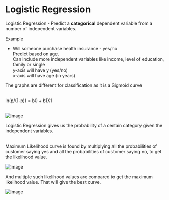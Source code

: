 # Logistic Regression

Logistic Regression - Predict a **categorical** dependent variable from a number of independent variables.<br>

Example 
- Will someone purchase health insurance - yes/no<br>
  Predict based on age.<br>
  Can include more independent variables like income, level of education, family or single<br>
  y-axis will have y (yes/no)<br>
  x-axis will have age (in years)<br>


The graphs are different for classification as it is a Sigmoid curve<br><br>

ln(p/(1-p)) = b0 + b1X1 <br><br>

![image](https://github.com/user-attachments/assets/d7e11b76-2933-4500-b4f4-0bd3c28cbd07)

Logistic Regression gives us the probability of a certain category given the independent variables. <br><br>

Maximum Likelihood curve is found by multiplying all the probabilities of customer saying yes and all the probabilities of customer saying no, to get the likelihood value. 

![image](https://github.com/user-attachments/assets/6e1ad9a1-50ce-4077-a511-fe4c30155629)

And multiple such likelihood values are compared to get the maximum likelihood value. That will give the best curve.

![image](https://github.com/user-attachments/assets/413d363c-3fae-4e4b-9745-50d4872146de)


